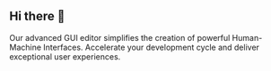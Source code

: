 ## Hi there 👋

Our advanced GUI editor simplifies the creation of powerful Human-Machine Interfaces. Accelerate your development cycle and deliver exceptional user experiences.
